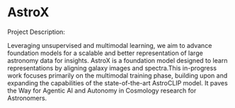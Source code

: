 # AstroX

Project Description: 

Leveraging unsupervised and multimodal learning, we
aim to advance foundation models for a scalable and
better representation of large astronomy data for
insights. AstroX is a foundation model designed to
learn representations by aligning galaxy images and
spectra.This in-progress work focuses primarily on the
multimodal training phase, building upon and expanding
the capabilities of the state-of-the-art AstroCLIP model.
It paves the Way for Agentic AI and Autonomy in
Cosmology research for Astronomers.
